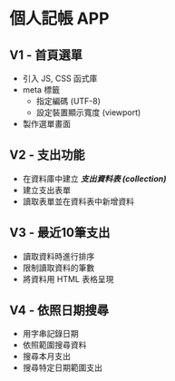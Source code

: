 # 個人記帳 APP

## V1 - 首頁選單

* 引入 JS, CSS 函式庫
* meta 標籤
  * 指定編碼 (UTF-8)
  * 設定裝置顯示寬度 (viewport)
* 製作選單畫面


## V2 - 支出功能

* 在資料庫中建立 ***支出資料表 (collection)***
* 建立支出表單
* 讀取表單並在資料表中新增資料

## V3 - 最近10筆支出

* 讀取資料時進行排序
* 限制讀取資料的筆數
* 將資料用 HTML 表格呈現


## V4 - 依照日期搜尋

* 用字串記錄日期
* 依照範圍搜尋資料
* 搜尋本月支出
* 搜尋特定日期範圍支出
